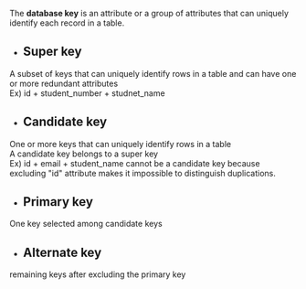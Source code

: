 The **database key** is an attribute or a group of attributes that can uniquely identify each record in a table.<br>

* ## Super key
A subset of keys that can uniquely identify rows in a table and can have one or more redundant attributes<br>
Ex) id + student_number + studnet_name
* ## Candidate key
One or more keys that can uniquely identify rows in a table<br>
A candidate key belongs to a super key<br>
Ex) id + email + student_name cannot be a candidate key because excluding "id" attribute makes it impossible to distinguish duplications.
* ## Primary key
One key selected among candidate keys
* ## Alternate key
remaining keys after excluding the primary key
